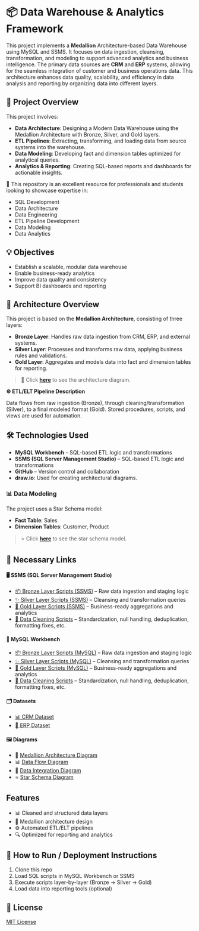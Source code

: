# 📦 Data Warehouse & Analytics Framework

This project implements a **Medallion** Architecture-based Data Warehouse using MySQL and SSMS. It focuses on data ingestion, cleansing, transformation, and modeling to support advanced analytics and business intelligence. The primary data sources are **CRM** and **ERP** systems, allowing for the seamless integration of customer and business operations data. This architecture enhances data quality, scalability, and efficiency in data analysis and reporting by organizing data into different layers.


## 📖 Project Overview

This project involves:

- **Data Architecture**: Designing a Modern Data Warehouse using the Medallion Architecture with Bronze, Silver, and Gold layers.
- **ETL Pipelines**: Extracting, transforming, and loading data from source systems into the warehouse.
- **Data Modeling**: Developing fact and dimension tables optimized for analytical queries.
- **Analytics & Reporting**: Creating SQL-based reports and dashboards for actionable insights.

🎯 This repository is an excellent resource for professionals and students looking to showcase expertise in:

- SQL Development
- Data Architecture
- Data Engineering
- ETL Pipeline Development
- Data Modeling
- Data Analytics



## 💡 Objectives
- Establish a scalable, modular data warehouse  
- Enable business-ready analytics  
- Improve data quality and consistency  
- Support BI dashboards and reporting  


## 🧱 Architecture Overview
This project is based on the **Medallion Architecture**, consisting of three layers:

- **Bronze Layer**: Handles raw data ingestion from CRM, ERP, and external systems.
- **Silver Layer**: Processes and transforms raw data, applying business rules and validations. 
- **Gold Layer**: Aggregates and models data into fact and dimension tables for reporting.
  

> 📌 Click [**here**](https://github.com/Injamam001/SQL_Data_Warehouse_Project/blob/main/docs/Medallion_Data_Architecture.png) to see the architecture diagram.



**⚙️ ETL/ELT Pipeline Description**

Data flows from raw ingestion (Bronze), through cleaning/transformation (Silver), to a final modeled format (Gold). Stored procedures, scripts, and views are used for automation.




## 🛠️ Technologies Used

- **MySQL Workbench** – SQL-based ETL logic and transformations  
- **SSMS (SQL Server Management Studio)** – SQL-based ETL logic and transformations 
- **GitHub** – Version control and collaboration  
- **draw.io**: Used for creating architectural diagrams.



### 📊 Data Modeling
The project uses a Star Schema model:

- **Fact Table**: Sales
- **Dimension Tables**: Customer, Product


> ⭐ Click [**here**](https://github.com/Injamam001/SQL_Data_Warehouse_Project/blob/main/docs/star_schema_gold_layer.png) to see the star schema model.




## 🔗 Necessary Links

#### 🖥️ SSMS (SQL Server Management Studio)

- [📦 Bronze Layer Scripts (SSMS)](https://github.com/Injamam001/SQL_Data_Warehouse_Project/tree/main/sql_scripts/bronze_layer) – Raw data ingestion and staging logic  
- [✨ Silver Layer Scripts (SSMS)](https://github.com/Injamam001/SQL_Data_Warehouse_Project/tree/main/sql_scripts/silver_layer) – Cleansing and transformation queries  
- [🥇 Gold Layer Scripts (SSMS)](https://github.com/Injamam001/SQL_Data_Warehouse_Project/tree/main/sql_scripts/gold_layer) – Business-ready aggregations and analytics
- [🧹 Data Cleaning Scripts](https://github.com/Injamam001/SQL_Data_Warehouse_Project/blob/main/quality_check/quality_check_for_loading_data_into_silver_layer.sql) – Standardization, null handling, deduplication, formatting fixes, etc.

#### 🐬 MySQL Workbench

- [📦 Bronze Layer Scripts (MySQL)](https://github.com/Injamam001/SQL_Data_Warehouse_Project/tree/main/sql_scripts_mysql/bronze_layer) – Raw data ingestion and staging logic  
- [✨ Silver Layer Scripts (MySQL)](https://github.com/Injamam001/SQL_Data_Warehouse_Project/tree/main/sql_scripts_mysql/silver_layer) – Cleansing and transformation queries  
- [🥇 Gold Layer Scripts (MySQL)](https://github.com/Injamam001/SQL_Data_Warehouse_Project/tree/main/sql_scripts_mysql/gold_layer) – Business-ready aggregations and analytics
- [🧹 Data Cleaning Scripts](https://github.com/Injamam001/SQL_Data_Warehouse_Project/blob/main/sql_scripts_mysql/bronze_layer/data_cleaning_bronze.sql) – Standardization, null handling, deduplication, formatting fixes, etc.


#### 🗂️ Datasets
- [📊 CRM Dataset](https://github.com/Injamam001/SQL_Data_Warehouse_Project/tree/main/datasets/source_crm)
- [📂 ERP Dataset](https://github.com/Injamam001/SQL_Data_Warehouse_Project/tree/main/datasets/source_erp)

#### 🖼️ Diagrams

- 🧱 [Medallion Architecture Diagram](https://github.com/Injamam001/SQL_Data_Warehouse_Project/blob/main/docs/Medallion_Data_Architecture.png)
- 📊 [Data Flow Diagram](https://github.com/Injamam001/SQL_Data_Warehouse_Project/blob/main/docs/data_flow_diagram.png) 
- 🔄 [Data Integration Diagram](https://github.com/Injamam001/SQL_Data_Warehouse_Project/blob/main/docs/data_integration.png)  
- ⭐ [Star Schema Diagram](https://github.com/Injamam001/SQL_Data_Warehouse_Project/blob/main/docs/star_schema_gold_layer.png)

## Features

- 📊 Cleaned and structured data layers
- 🧱 Medallion architecture design
- ⚙️ Automated ETL/ELT pipelines
- 🔍 Optimized for reporting and analytics


## 🚀 How to Run / Deployment Instructions
1. Clone this repo  
2. Load SQL scripts in MySQL Workbench or SSMS  
3. Execute scripts layer-by-layer (Bronze → Silver → Gold)  
4. Load data into reporting tools (optional) 


## 📄 License
[MIT License](LICENSE)




